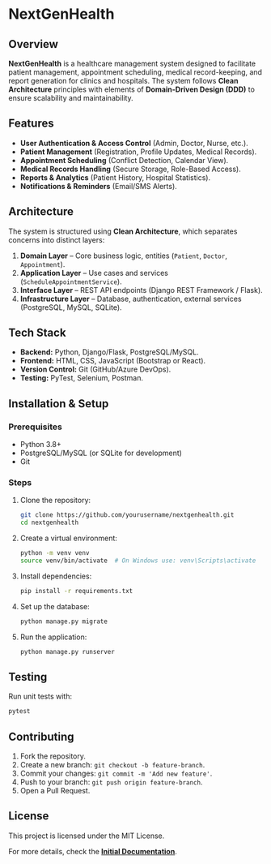 # NextGenHealth

## Overview
**NextGenHealth** is a healthcare management system designed to facilitate patient management, appointment scheduling, medical record-keeping, and report generation for clinics and hospitals. The system follows **Clean Architecture** principles with elements of **Domain-Driven Design (DDD)** to ensure scalability and maintainability.

## Features
- **User Authentication & Access Control** (Admin, Doctor, Nurse, etc.).
- **Patient Management** (Registration, Profile Updates, Medical Records).
- **Appointment Scheduling** (Conflict Detection, Calendar View).
- **Medical Records Handling** (Secure Storage, Role-Based Access).
- **Reports & Analytics** (Patient History, Hospital Statistics).
- **Notifications & Reminders** (Email/SMS Alerts).

## Architecture
The system is structured using **Clean Architecture**, which separates concerns into distinct layers:

1. **Domain Layer** – Core business logic, entities (`Patient`, `Doctor`, `Appointment`).
2. **Application Layer** – Use cases and services (`ScheduleAppointmentService`).
3. **Interface Layer** – REST API endpoints (Django REST Framework / Flask).
4. **Infrastructure Layer** – Database, authentication, external services (PostgreSQL, MySQL, SQLite).

## Tech Stack
- **Backend:** Python, Django/Flask, PostgreSQL/MySQL.
- **Frontend:** HTML, CSS, JavaScript (Bootstrap or React).
- **Version Control:** Git (GitHub/Azure DevOps).
- **Testing:** PyTest, Selenium, Postman.

## Installation & Setup
### Prerequisites
- Python 3.8+
- PostgreSQL/MySQL (or SQLite for development)
- Git

### Steps
1. Clone the repository:
   ```sh
   git clone https://github.com/yourusername/nextgenhealth.git
   cd nextgenhealth
   ```
2. Create a virtual environment:
   ```sh
   python -m venv venv
   source venv/bin/activate  # On Windows use: venv\Scripts\activate
   ```
3. Install dependencies:
   ```sh
   pip install -r requirements.txt
   ```
4. Set up the database:
   ```sh
   python manage.py migrate
   ```
5. Run the application:
   ```sh
   python manage.py runserver
   ```

## Testing
Run unit tests with:
```sh
pytest
```

## Contributing
1. Fork the repository.
2. Create a new branch: `git checkout -b feature-branch`.
3. Commit your changes: `git commit -m 'Add new feature'`.
4. Push to your branch: `git push origin feature-branch`.
5. Open a Pull Request.

## License
This project is licensed under the MIT License.

For more details, check the **[Initial Documentation](./docs/06_initial_documentation.md)**.

